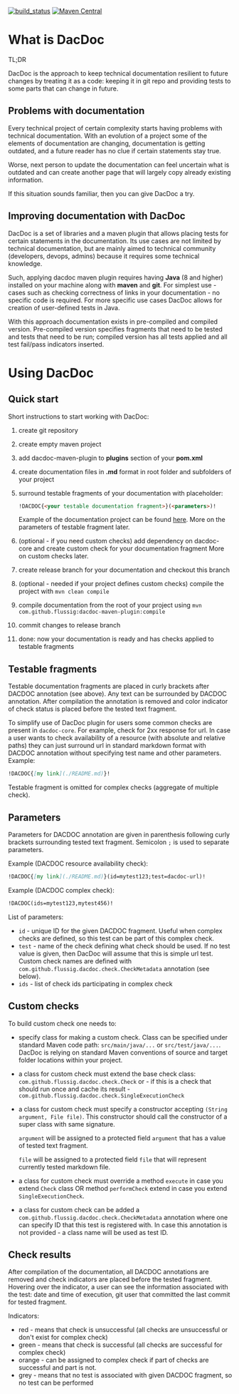 [![build_status](https://travis-ci.org/flussig/dacdoc.svg?branch=master)](https://travis-ci.org/flussig/dacdoc) [![Maven Central](https://img.shields.io/maven-central/v/com.github.flussig/dacdoc-maven-plugin.svg?label=Maven%20Central)](https://search.maven.org/search?q=g:%22com.github.flussig%22%20AND%20a:%22dacdoc-maven-plugin%22)

# What is DacDoc
TL;DR 

DacDoc is the approach to keep technical documentation resilient to future changes by treating it as a code: keeping it in git repo and providing tests to some parts that can change in future.

## Problems with documentation
Every technical project of certain complexity starts having problems with technical documentation. 
With an evolution of a project some of the elements of documentation are changing, documentation is getting outdated, and a future reader has no clue if certain statements stay true.

Worse, next person to update the documentation can feel uncertain what is outdated and can create another page that will largely copy already existing information.

If this situation sounds familiar, then you can give DacDoc a try.

## Improving documentation with DacDoc
DacDoc is a set of libraries and a maven plugin that allows placing tests for certain statements in the documentation. 
Its use cases are not limited by technical documentation, but are mainly aimed to technical community (developers, devops, admins) because it requires some technical knowledge.

Such, applying dacdoc maven plugin requires having **Java** (8 and higher) installed on your machine along with **maven** and **git**. 
For simplest use - cases such as checking correctness of links in your documentation - no specific code is required. For more specific use cases DacDoc allows for creation of user-defined tests in Java.

With this approach documentation exists in pre-compiled and compiled version. Pre-compiled version specifies fragments that need to be tested and tests that need to be run; compiled version has all tests applied and all test fail/pass indicators inserted. 

# Using DacDoc
## Quick start
Short instructions to start working with DacDoc:

1. create git repository
2. create empty maven project
3. add dacdoc-maven-plugin to **plugins** section of your **pom.xml**
4. create documentation files in **.md** format in root folder and subfolders of your project
5. surround testable fragments of your documentation with placeholder:
   ```markdown
   !DACDOC{<your testable documentation fragment>}(<parameters>)!
   ```
   Example of the documentation project can be found [here](./dacdoc-maven-plugin-test). More on the parameters of testable fragment later.
   
6. (optional - if you need custom checks) add dependency on dacdoc-core and create custom check for your documentation fragment
    More on custom checks later.
      
7. create release branch for your documentation and checkout this branch
8. (optional - needed if your project defines custom checks) compile the project with `mvn clean compile`
9. compile documentation from the root of your project using `mvn com.github.flussig:dacdoc-maven-plugin:compile`
10. commit changes to release branch
11. done: now your documentation is ready and has checks applied to testable fragments

## Testable fragments
Testable documentation fragments are placed in curly brackets after DACDOC annotation (see above). Any text can be surrounded by DACDOC annotation. After compilation the annotation is removed and color indicator of check status is placed before the tested text fragment.

To simplify use of DacDoc plugin for users some common checks are present in `dacdoc-core`. For example, check for 2xx response for url. In case a user wants to check availability of a resource (with absolute and relative paths) they can just surround url in standard markdown format with DACDOC annotation without specifying test name and other parameters.
Example:
```markdown
!DACDOC{[my link](./README.md)}!
```

Testable fragment is omitted for complex checks (aggregate of multiple check).

## Parameters
Parameters for DACDOC annotation are given in parenthesis following curly brackets surrounding tested text fragment.
Semicolon `;` is used to separate parameters.

Example (DACDOC resource availability check):
```markdown
!DACDOC{[my link](./README.md)}(id=mytest123;test=dacdoc-url)!
```
Example (DACDOC complex check):
```markdown
!DACDOC(ids=mytest123,mytest456)!
```

List of parameters:
* `id` - unique ID for the given DACDOC fragment. Useful when complex checks are defined, so this test can be part of this complex check.
* `test` - name of the check defining what check should be used. If no test value is given, then DacDoc will assume that this is simple url test. Custom check names are defined with `com.github.flussig.dacdoc.check.CheckMetadata` annotation (see below).
* `ids` - list of check ids participating in complex check

## Custom checks
To build custom check one needs to:
* specify class for making a custom check. Class can be specified under standard Maven code path: `src/main/java/...` or `src/test/java/...`. DacDoc is relying on standard Maven conventions of source and target folder locations within your project.
* a class for custom check must extend the base check class: `com.github.flussig.dacdoc.check.Check` or - if this is a check that should run once and cache its result - `com.github.flussig.dacdoc.check.SingleExecutionCheck`
* a class for custom check must specify a constructor accepting `(String argument, File file)`. This constructor should call the constructor of a super class with same signature.
  
  `argument` will be assigned to a protected field `argument` that has a value of tested text fragment.
  
  `file` will be assigned to a protected field `file` that will represent currently tested markdown file.
* a class for custom check must override a method `execute` in case you extend `Check` class OR method `performCheck` extend in case you extend `SingleExecutionCheck`.
* a class for custom check can be added a `com.github.flussig.dacdoc.check.CheckMetadata` annotation where one can specify ID that this test is registered with. 
  In case this annotation is not provided - a class name will be used as test ID.

## Check results
After compilation of the documentation, all DACDOC annotations are removed and check indicators are placed before the tested fragment.
Hovering over the indicator, a user can see the information associated with the test: date and time of execution, git user that committed the last commit for tested fragment.

Indicators:
* red - means that check is unsuccessful (all checks are unsuccessful or don't exist for complex check)
* green - means that check is successful (all checks are successful for complex check)
* orange - can be assigned to complex check if part of checks are successful and part is not.
* grey -  means that no test is associated with given DACDOC fragment, so no test can be performed

